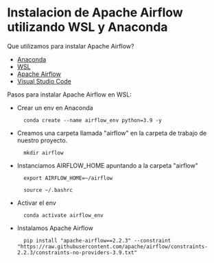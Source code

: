 # Instalacion de Apache Airflow utilizando WSL y Anaconda

Que utilizamos para instalar Apache Airflow?

- [Anaconda](https://www.anaconda.com/)
- [WSL](https://docs.microsoft.com/en-us/windows/wsl/about)
- [Apache Airflow](https://airflow.apache.org/)
- [Visual Studio Code](https://code.visualstudio.com/)

Pasos para instalar Apache Airflow en WSL:

- Crear un env en Anaconda

        conda create --name airflow_env python=3.9 -y

- Creamos una carpeta llamada "airflow" en la carpeta de trabajo de nuestro proyecto.

        mkdir airflow

- Instanciamos AIRFLOW_HOME apuntando a la carpeta "airflow"

        export AIRFLOW_HOME=~/airflow 

        source ~/.bashrc

- Activar el env

        conda activate airflow_env

- Instalamos Apache Airflow

        pip install "apache-airflow==2.2.3" --constraint "https://raw.githubusercontent.com/apache/airflow/constraints-2.2.3/constraints-no-providers-3.9.txt"
